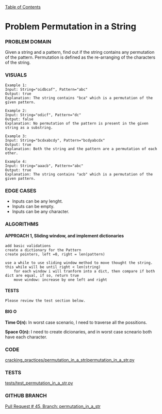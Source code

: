 [Table of Contents](../../README.md)


# Problem Permutation in a String

<!-- [Whiteboard approach](X) -->

### PROBLEM DOMAIN
Given a string and a pattern, find out if the string contains any permutation of the pattern.
Permutation is defined as the re-arranging of the characters of the string.


### VISUALS
```
Example 1:
Input: String="oidbcaf", Pattern="abc"
Output: true
Explanation: The string contains "bca" which is a permutation of the given pattern.

Example 2:
Input: String="odicf", Pattern="dc"
Output: false
Explanation: No permutation of the pattern is present in the given string as a substring.

Example 3:
Input: String="bcdxabcdy", Pattern="bcdyabcdx"
Output: true
Explanation: Both the string and the pattern are a permutation of each other.

Example 4:
Input: String="aaacb", Pattern="abc"
Output: true
Explanation: The string contains "acb" which is a permutation of the given pattern.
```

### EDGE CASES
- Inputs can be any lenght.
- Inputs can be empty.
- Inputs can be any character.


### ALGORITHMS

#### APPROACH 1, Sliding window, and implement dictionaries
```
add basic validations
create a dictionary for the Pattern
create pointers, left =0, right = len(pattern)

use a while to use sliding window method to move thought the string. this while will be until right < len(string)
    for each window i will tranform into a dict, then compare if both dict are equal, if so, return true
    move window: increase by one left and right

```


#### TESTS
```
Please review the test section below.
```


#### BIG O
**Time O(n):** In worst case scenario, I need to traverse all the possitions.

**Space O(n):** I need to create dicionaries, and in worst case scneario both have each character.

### CODE
[cracking_practices/permutation_in_a_str/permutation_in_a_str.py](permutation_in_a_str.py)


### TESTS
[tests/test_permutation_in_a_str.py](../../tests/test_permutation_in_a_str.py)

### GITHUB BRANCH

[Pull Request # 45, Branch: permutation_in_a_str](https://github.com/ilealm/cracking-practices/pull/45)
